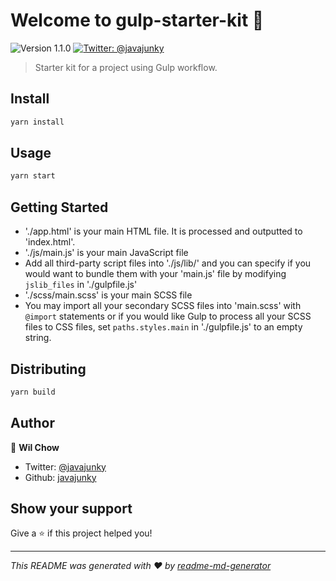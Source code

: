# Welcome to gulp-starter-kit 👋
![Version 1.1.0](https://img.shields.io/badge/version-1.1.0-blue.svg?cacheSeconds=2592000 "Version 1.1.0")
[![Twitter: @javajunky](https://img.shields.io/twitter/follow/javajunky.svg?style=social "Twitter: @javajunky")](https://twitter.com/javajunky)


> Starter kit for a project using Gulp workflow.

## Install

```sh
yarn install
```

## Usage

```sh
yarn start
```

## Getting Started
* './app.html' is your main HTML file. It is processed and outputted to 'index.html'.
* './js/main.js' is your main JavaScript file
* Add all third-party script files into './js/lib/' and you can specify if you would want to bundle them with your 'main.js' file by modifying `jslib_files` in './gulpfile.js'
* './scss/main.scss' is your main SCSS file
* You may import all your secondary SCSS files into 'main.scss' with `@import` statements or if you would like Gulp to process all your SCSS files to CSS files, set `paths.styles.main` in './gulpfile.js' to an empty string.

## Distributing
```sh
yarn build
```

## Author

👤 **Wil Chow**

* Twitter: [@javajunky](https://twitter.com/javajunky)
* Github: [javajunky](https://github.com/javajunky)

## Show your support

Give a ⭐️ if this project helped you!

***
_This README was generated with ❤️ by [readme-md-generator](https://github.com/kefranabg/readme-md-generator)_